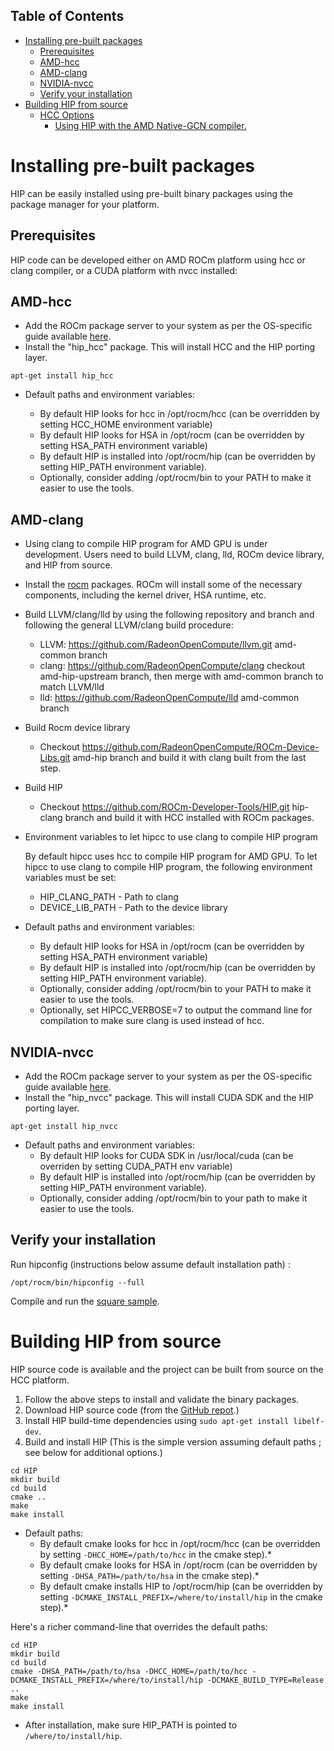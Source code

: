 ## Table of Contents

<!-- toc -->

- [Installing pre-built packages](#installing-pre-built-packages)
  * [Prerequisites](#prerequisites)
  * [AMD-hcc](#amd-hcc)
  * [AMD-clang](#amd-clang)
  * [NVIDIA-nvcc](#nvidia-nvcc)
  * [Verify your installation](#verify-your-installation)
- [Building HIP from source](#building-hip-from-source)
  * [HCC Options](#hcc-options)
    + [Using HIP with the AMD Native-GCN compiler.](#using-hip-with-the-amd-native-gcn-compiler)

<!-- tocstop -->

# Installing pre-built packages

HIP can be easily installed using pre-built binary packages using the package manager for your platform.

## Prerequisites
HIP code can be developed either on AMD ROCm platform using hcc or clang compiler, or a CUDA platform with nvcc installed:

## AMD-hcc

* Add the ROCm package server to your system as per the OS-specific guide available [here](https://rocm.github.io/ROCmInstall.html#installing-from-amd-rocm-repositories).
* Install the "hip_hcc" package. This will install HCC and the HIP porting layer.
```
apt-get install hip_hcc
```

* Default paths and environment variables:

   * By default HIP looks for hcc in /opt/rocm/hcc (can be overridden by setting HCC_HOME environment variable)
   * By default HIP looks for HSA in /opt/rocm (can be overridden by setting HSA_PATH environment variable) 
   * By default HIP is installed into /opt/rocm/hip (can be overridden by setting HIP_PATH environment variable).
   * Optionally, consider adding /opt/rocm/bin to your PATH to make it easier to use the tools.

## AMD-clang

* Using clang to compile HIP program for AMD GPU is under development. Users need to build LLVM, clang, lld, ROCm device library, and HIP from source.

* Install the [rocm](http://gpuopen.com/getting-started-with-boltzmann-components-platforms-installation/) packages.  ROCm will install some of the necessary components, including the kernel driver, HSA runtime, etc.

* Build LLVM/clang/lld by using the following repository and branch and following the general LLVM/clang build procedure:

   * LLVM: https://github.com/RadeonOpenCompute/llvm.git amd-common branch
   * clang: https://github.com/RadeonOpenCompute/clang checkout amd-hip-upstream branch, then merge with amd-common branch to match LLVM/lld
   * lld: https://github.com/RadeonOpenCompute/lld amd-common branch
   
* Build Rocm device library

   * Checkout https://github.com/RadeonOpenCompute/ROCm-Device-Libs.git amd-hip branch and build it with clang built from the last step.
   
* Build HIP

   * Checkout https://github.com/ROCm-Developer-Tools/HIP.git hip-clang branch and build it with HCC installed with ROCm packages.
   
* Environment variables to let hipcc to use clang to compile HIP program

   By default hipcc uses hcc to compile HIP program for AMD GPU. To let hipcc to use clang to compile HIP program, the following environment variables must be set:

   * HIP_CLANG_PATH - Path to clang   
   * DEVICE_LIB_PATH - Path to the device library
   
* Default paths and environment variables:

   * By default HIP looks for HSA in /opt/rocm (can be overridden by setting HSA_PATH environment variable) 
   * By default HIP is installed into /opt/rocm/hip (can be overridden by setting HIP_PATH environment variable).
   * Optionally, consider adding /opt/rocm/bin to your PATH to make it easier to use the tools.
   * Optionally, set HIPCC_VERBOSE=7 to output the command line for compilation to make sure clang is used instead of hcc.

## NVIDIA-nvcc
* Add the ROCm package server to your system as per the OS-specific guide available [here](https://rocm.github.io/ROCmInstall.html#installing-from-amd-rocm-repositories).
* Install the "hip_nvcc" package.  This will install CUDA SDK and the HIP porting layer.
```
apt-get install hip_nvcc
```

* Default paths and environment variables:
   * By default HIP looks for CUDA SDK in /usr/local/cuda (can be overriden by setting CUDA_PATH env variable)
   * By default HIP is installed into /opt/rocm/hip (can be overridden by setting HIP_PATH environment variable).
   * Optionally, consider adding /opt/rocm/bin to your path to make it easier to use the tools.


## Verify your installation
Run hipconfig (instructions below assume default installation path) :
```shell
/opt/rocm/bin/hipconfig --full
```

Compile and run the [square sample](https://github.com/ROCm-Developer-Tools/HIP/tree/master/samples/0_Intro/square). 


# Building HIP from source
HIP source code is available and the project can be built from source on the HCC platform. 

1. Follow the above steps to install and validate the binary packages.
2. Download HIP source code (from the [GitHub repot](https://github.com/ROCm-Developer-Tools/HIP).)
3. Install HIP build-time dependencies using ```sudo apt-get install libelf-dev```.
4. Build and install HIP (This is the simple version assuming default paths ; see below for additional options.)
```
cd HIP
mkdir build
cd build
cmake .. 
make
make install
```

* Default paths:
  * By default cmake looks for hcc in /opt/rocm/hcc (can be overridden by setting ```-DHCC_HOME=/path/to/hcc``` in the cmake step).*
  * By default cmake looks for HSA in /opt/rocm (can be overridden by setting ```-DHSA_PATH=/path/to/hsa``` in the cmake step).*
  * By default cmake installs HIP to /opt/rocm/hip (can be overridden by setting ```-DCMAKE_INSTALL_PREFIX=/where/to/install/hip``` in the cmake step).*

Here's a richer command-line that overrides the default paths:

```shell
cd HIP
mkdir build
cd build
cmake -DHSA_PATH=/path/to/hsa -DHCC_HOME=/path/to/hcc -DCMAKE_INSTALL_PREFIX=/where/to/install/hip -DCMAKE_BUILD_TYPE=Release ..
make
make install
```

* After installation, make sure HIP_PATH is pointed to `/where/to/install/hip`. 

